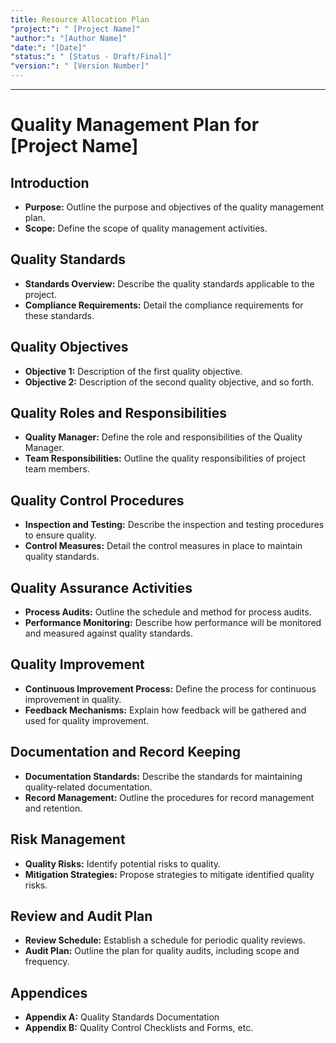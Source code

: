 ```yaml
---
title: Resource Allocation Plan
"project:": " [Project Name]"
"author:": "[Author Name]"
"date:": "[Date]"
"status:": " [Status - Draft/Final]"
"version:": " [Version Number]"
---
```

---
# Quality Management Plan for [Project Name]

## Introduction

- **Purpose:** Outline the purpose and objectives of the quality management plan.
- **Scope:** Define the scope of quality management activities.

## Quality Standards

- **Standards Overview:** Describe the quality standards applicable to the project.
- **Compliance Requirements:** Detail the compliance requirements for these standards.

## Quality Objectives

- **Objective 1:** Description of the first quality objective.
- **Objective 2:** Description of the second quality objective, and so forth.

## Quality Roles and Responsibilities

- **Quality Manager:** Define the role and responsibilities of the Quality Manager.
- **Team Responsibilities:** Outline the quality responsibilities of project team members.

## Quality Control Procedures

- **Inspection and Testing:** Describe the inspection and testing procedures to ensure quality.
- **Control Measures:** Detail the control measures in place to maintain quality standards.

## Quality Assurance Activities

- **Process Audits:** Outline the schedule and method for process audits.
- **Performance Monitoring:** Describe how performance will be monitored and measured against quality standards.

## Quality Improvement

- **Continuous Improvement Process:** Define the process for continuous improvement in quality.
- **Feedback Mechanisms:** Explain how feedback will be gathered and used for quality improvement.

## Documentation and Record Keeping

- **Documentation Standards:** Describe the standards for maintaining quality-related documentation.
- **Record Management:** Outline the procedures for record management and retention.

## Risk Management

- **Quality Risks:** Identify potential risks to quality.
- **Mitigation Strategies:** Propose strategies to mitigate identified quality risks.

## Review and Audit Plan

- **Review Schedule:** Establish a schedule for periodic quality reviews.
- **Audit Plan:** Outline the plan for quality audits, including scope and frequency.

## Appendices

- **Appendix A:** Quality Standards Documentation
- **Appendix B:** Quality Control Checklists and Forms, etc.


